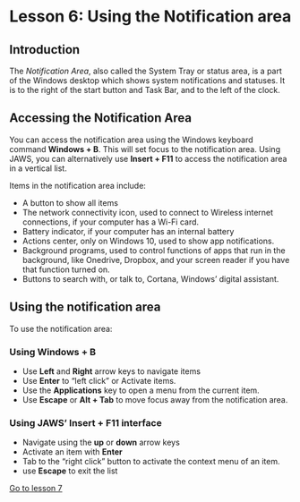 Lesson 6: Using the Notification area
=====================================

Introduction
------------

The *Notification Area*, also called the System Tray or status area, is
a part of the Windows desktop which shows system notifications and
statuses. It is to the right of the start button and Task Bar, and to
the left of the clock.

Accessing the Notification Area
-------------------------------

You can access the notification area using the Windows keyboard command
**Windows + B**. This will set focus to the notification area. Using
JAWS, you can alternatively use **Insert + F11** to access the
notification area in a vertical list.

Items in the notification area include:

-   A button to show all items
-   The network connectivity icon, used to connect to Wireless internet
    connections, if your computer has a Wi-Fi card.
-   Battery indicator, if your computer has an internal battery
-   Actions center, only on Windows 10, used to show app notifications.
-   Background programs, used to control functions of apps that run in
    the background, like Onedrive, Dropbox, and your screen reader if
    you have that function turned on.
-   Buttons to search with, or talk to, Cortana, Windows’ digital
    assistant.

Using the notification area
---------------------------

To use the notification area:

### Using **Windows + B**

-   Use **Left** and **Right** arrow keys to navigate items
-   Use **Enter** to “left click” or Activate items.
-   Use the **Applications** key to open a menu from the current item.
-   Use **Escape** or **Alt + Tab** to move focus away from the
    notification area.

### Using JAWS’ **Insert + F11** interface

-   Navigate using the **up** or **down** arrow keys
-   Activate an item with **Enter**
-   Tab to the “right click” button to activate the context menu of an
    item.
-   use **Escape** to exit the list

[Go to lesson 7](Lesson%2007%20-%20Setting%20Settings.md)
